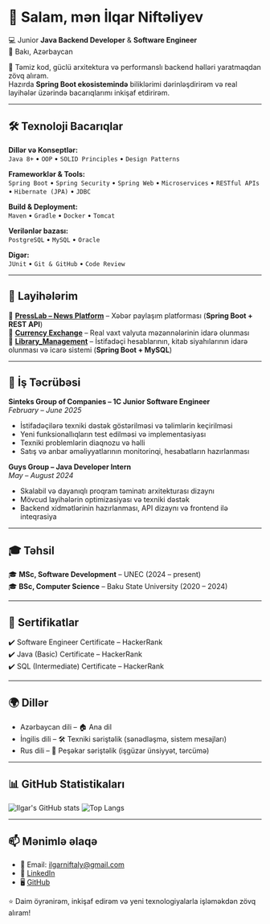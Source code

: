 # 👋 Salam, mən İlqar Niftəliyev

💻 Junior **Java Backend Developer** & **Software Engineer**  
📍 Bakı, Azərbaycan  

🌟 Təmiz kod, güclü arxitektura və performanslı backend həlləri yaratmaqdan zövq alıram.  
Hazırda **Spring Boot ekosistemində** biliklərimi dərinləşdirirəm və real layihələr üzərində bacarıqlarımı inkişaf etdirirəm.  

---

## 🛠️ Texnoloji Bacarıqlar

**Dillər və Konseptlər:**  
`Java 8+` • `OOP` • `SOLID Principles` • `Design Patterns`

**Frameworklər & Tools:**  
`Spring Boot` • `Spring Security` • `Spring Web` • `Microservices` • `RESTful APIs` • `Hibernate (JPA)` • `JDBC`

**Build & Deployment:**  
`Maven` • `Gradle` • `Docker` • `Tomcat`

**Verilənlər bazası:**  
`PostgreSQL` • `MySQL` • `Oracle`

**Digər:**  
`JUnit` • `Git & GitHub` • `Code Review`

---

## 🚀 Layihələrim
🔹 [**PressLab – News Platform**]([https://github.com/seninusername/PressLab](https://github.com/IlgarNiftaly/PRESS_LAB)) – Xəbər paylaşım platforması (**Spring Boot + REST API**)  
🔹 [**Currency Exchange**]([https://github.com/seninusername/Currency-Exchange-System](https://github.com/IlgarNiftaly/Currency_Exchange)) – Real vaxt valyuta məzənnələrinin idarə olunması  
🔹 [**Library_Management**](https://github.com/seninusername/BankApp) – İstifadəçi hesablarının, kitab siyahılarının idarə olunması və icarə sistemi (**Spring Boot + MySQL**)  

---

## 💼 İş Təcrübəsi

**Sinteks Group of Companies – 1C Junior Software Engineer**  
_February – June 2025_  
- İstifadəçilərə texniki dəstək göstərilməsi və təlimlərin keçirilməsi  
- Yeni funksionallıqların test edilməsi və implementasiyası  
- Texniki problemlərin diaqnozu və həlli  
- Satış və anbar əməliyyatlarının monitorinqi, hesabatların hazırlanması  

**Guys Group – Java Developer Intern**  
_May – August 2024_  
- Skalabil və dayanıqlı proqram təminatı arxitekturası dizaynı  
- Mövcud layihələrin optimizasiyası və texniki dəstək  
- Backend xidmətlərinin hazırlanması, API dizaynı və frontend ilə inteqrasiya  

---

## 🎓 Təhsil
🎓 **MSc, Software Development** – UNEC (2024 – present)  
🎓 **BSc, Computer Science** – Baku State University (2020 – 2024)  

---

## 📜 Sertifikatlar
✔️ Software Engineer Certificate – HackerRank  
✔️ Java (Basic) Certificate – HackerRank  
✔️ SQL (Intermediate) Certificate – HackerRank  

---

## 🌍 Dillər
- Azərbaycan dili – 🏠 Ana dil 
- İngilis dili – 🛠️ Texniki səriştəlik (sənədləşmə, sistem mesajları)  
- Rus dili – 💼 Peşəkar səriştəlik (işgüzar ünsiyyət, tərcümə)

---

## 📊 GitHub Statistikaları
![Ilgar's GitHub stats](https://github-readme-stats.vercel.app/api?username=IlgarNiftaly&show_icons=true&theme=tokyonight)  ![Top Langs](https://github-readme-stats.vercel.app/api/top-langs/?username=IlgarNiftaly&layout=compact&theme=tokyonight)  

---

## 📫 Mənimlə əlaqə
- 📧 Email: ilgarniftaly@gmail.com  
- 💼 [LinkedIn](https://www.linkedin.com/in/ilgar-niftaly-9560652b5/)  
- 🖥️ [GitHub](https://github.com/IlgarNiftaly)  

⭐ Daim öyrənirəm, inkişaf edirəm və yeni texnologiyalarla işləməkdən zövq alıram!
